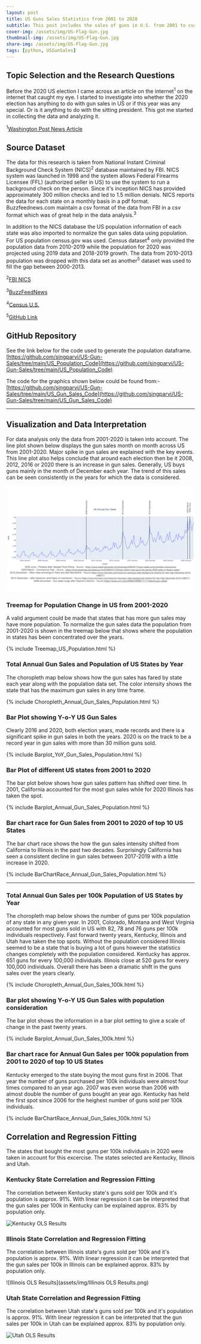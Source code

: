 ```yaml
---
layout: post
title: US Guns Sales Statistics from 2001 to 2020
subtitle: This post includes the sales of guns in U.S. from 2001 to current.
cover-img: /assets/img/US-Flag-Gun.jpg
thumbnail-img: /assets/img/US-Flag-Gun.jpg
share-img: /assets/img/US-Flag-Gun.jpg
tags: [python, USGunSales]
---
```


## Topic Selection and the Research Questions
Before the 2020 US election I came across an article on the internet<sup>1</sup> on the internet that caught my eye. I started to investigate into whether the 2020 election has anything to do with gun sales in US or if this year was any special. Or is it anything to do with the sitting president. This got me started in collecting the data and analyzing it. 

<sup>1</sup>[Washington Post News Article](https://www.washingtonpost.com/business/2020/10/29/walmart-guns-civil-unres/)


## Source Dataset

The data for this research is taken from National Instant Criminal Background Check System (NICS)<sup>2</sup> database maintained by FBI. NICS system was launched in 1998 and the system allows Federal Firearms Licensee (FFL) (authorized seller in US) to use the system to run a background check on the person. Since it's inception NICS has provided approximately 300 million checks and led to 1.5 million denials. NICS reports the data for each state on a monthly basis in a pdf format. Buzzfeednews.com maintain a csv format of the data from FBI in a csv format which was of great help in the data analysis.<sup>3</sup>

In addition to the NICS database the US population information of each state was also imported to normalize the gun sales data using population. For US population census.gov was used. Census dataset<sup>4</sup> only provided the population data from 2010-2019 while the population for 2020 was projected using 2019 data and 2018-2019 growth. The data from 2010-2013 population was dropped with this data set as another<sup>5</sup> dataset was used to fill the gap between 2000-2013.


<sup>2</sup>[FBI NICS](https://www.fbi.gov/services/cjis/nics) 

<sup>3</sup>[BuzzFeedNews](https://github.com/BuzzFeedNews/nics-firearm-background-checks)

<sup>4</sup>[Census U.S.](http://www2.census.gov/programs-surveys/popest/datasets/2010-2019/national/totals/nst-est2019-alldata.csv)

<sup>5</sup>[GitHub Link](https://github.com/jakevdp/data-USstates)



## GitHub Repository

See the link below for the code used to generate the population dataframe.
[https://github.com/singparvi/US-Gun-Sales/tree/main/US_Population_Code](https://github.com/singparvi/US-Gun-Sales/tree/main/US_Population_Code)

The code for the graphics shown below could be found from:-
[https://github.com/singparvi/US-Gun-Sales/tree/main/US_Gun_Sales_Code](https://github.com/singparvi/US-Gun-Sales/tree/main/US_Gun_Sales_Code)

---
## Visualization and Data Interpretation

For data analysis only the data from 2001-2020 is taken into account. The line plot shown below displays the gun sales month on month across US from 2001-2020. Major spike in gun sales are explained with the key events. This line plot also helps conclude that around each election then be it 2008, 2012, 2016 or 2020 there is an increase in gun sales. 
Generally, US buys guns mainly in the month of December each year. The trend of this sales can be seen consistently in the years for which the data is considered.

![Annual Gun Sales Events](https://github.com/singparvi/singparvi.github.io/raw/8ecf4bc80cf1feceac6fbf9a9699a69799a41335/assets/img/US_Annual_Gun_Sales_Events.jpeg)

### Treemap for Population Change in US from 2001-2020

A valid argument could be made that states that has more gun sales may have more population. To normalize the gun sales data the population from 2001-2020 is shown in the treemap below that shows where the population in states has been concentrated over the years.

{% include Treemap_US_Population.html %}

### Total Annual Gun Sales and Population of US States by Year

The choropleth map below shows how the gun sales has fared by state each year along with the population data set. The color intensity shows the state that has the maximum gun sales in any time frame.

{% include Choropleth_Annual_Gun_Sales_Population.html %}
### Bar Plot showing Y-o-Y US Gun Sales

Clearly 2016 and 2020, both election years, made records and there is a significant spike in gun sales in both the years. 2020 is on the track to be a record year in gun sales with more than 30 million guns sold.

{% include Barplot_YoY_Gun_Sales_Population.html %}

### Bar Plot of different US states from 2001 to 2020

The bar plot below shows how gun sales pattern has shifted over time. In 2001, California accounted for the most gun sales while for 2020 Illinois has taken the spot.

{% include Barplot_Annual_Gun_Sales_Population.html %}

### Bar chart race for Gun Sales from 2001 to 2020 of top 10 US States

The bar chart race shows the how the gun sales intensity shifted from California to Illinois in the past two decades. Surprisingly California has seen a consistent decline in gun sales between 2017-2019 with a little increase in 2020.

{% include BarChartRace_Annual_Gun_Sales_Population.html %}

---
### Total Annual Gun Sales per 100k Population of US States by Year

The choropleth map below shows the number of guns per 100k population of any state in any given year. In 2001, Colorado, Montana and West Virginia accounted for most guns sold in US with 82, 78 and 76 guns per 100k individuals respectively. Fast forward twenty years, Kentucky, Illinois and Utah have taken the top spots. Without the population considered Illinois seemed to be a state that is buying a lot of guns however the statistics changes completely with the population considered. Kentucky has approx. 651 guns for every 100,000 individuals. Illinois close at 520 guns for every 100,000 individuals. Overall there has been a dramatic shift in the guns sales over the years clearly. 

{% include Choropleth_Annual_Gun_Sales_100k.html %}

### Bar plot showing Y-o-Y US Gun Sales with population consideration

The bar plot shows the information in a bar plot setting to give a scale of change in the past twenty years. 

{% include Barplot_Annual_Gun_Sales_100k.html %}

### Bar chart race for Annual Gun Sales per 100k population from 2001 to 2020  of top 10 US States 

Kentucky emerged to the state buying the most guns first in 2006. That year the number of guns purchased per 100k individuals were almost four times compared to an year ago. 2007 was even worse than 2006 with almost double the number of guns bought an year ago. Kentucky has held the first spot since 2006 for the heighest number of guns sold per 100k individuals.

{% include BarChartRace_Annual_Gun_Sales_100k.html %}

## Correlation and Regression Fitting

The states that bought the most guns per 100k individuals in 2020 were taken in account for this excercise. The states selected are Kentucky, Illinois and Utah. 

### Kentucky State Correlation and Regression Fitting

The correlation between Kentucky state's guns sold per 100k and it's population is approx. 91%. With linear regression it can be interpreted that the gun sales per 100k in Kentucky can be explained approx. 83% by population only.


![Kentucky OLS Results]()


### Illinois State Correlation and Regression Fitting

The correlation between Illinois state's guns sold per 100k and it's population is approx. 91%. With linear regression it can be interpreted that the gun sales per 100k in Illinois can be explained approx. 83% by population only.


![Illinois OLS Results](assets/img/Illinois OLS Results.png)


### Utah State Correlation and Regression Fitting

The correlation between Utah state's guns sold per 100k and it's population is approx. 91%. With linear regression it can be interpreted that the gun sales per 100k in Utah can be explained approx. 83% by population only.


![Utah OLS Results]()